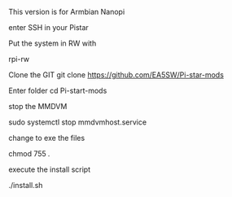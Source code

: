 This version is for Armbian Nanopi

enter SSH in your Pistar

Put the system in RW with

rpi-rw

Clone the GIT
git clone https://github.com/EA5SW/Pi-star-mods

Enter folder
cd Pi-start-mods

stop the MMDVM

sudo systemctl stop mmdvmhost.service

change to exe the files

chmod 755 *.*

execute the install script

./install.sh
